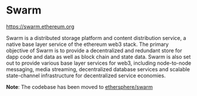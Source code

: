 # Swarm

https://swarm.ethereum.org

Swarm is a distributed storage platform and content distribution service, a native base layer service of the ethereum web3 stack. The primary objective of Swarm is to provide a decentralized and redundant store for dapp code and data as well as block chain and state data. Swarm is also set out to provide various base layer services for web3, including node-to-node messaging, media streaming, decentralized database services and scalable state-channel infrastructure for decentralized service economies.

**Note**: The codebase has been moved to [ethersphere/swarm](https://github.com/ethersphere/swarm)
